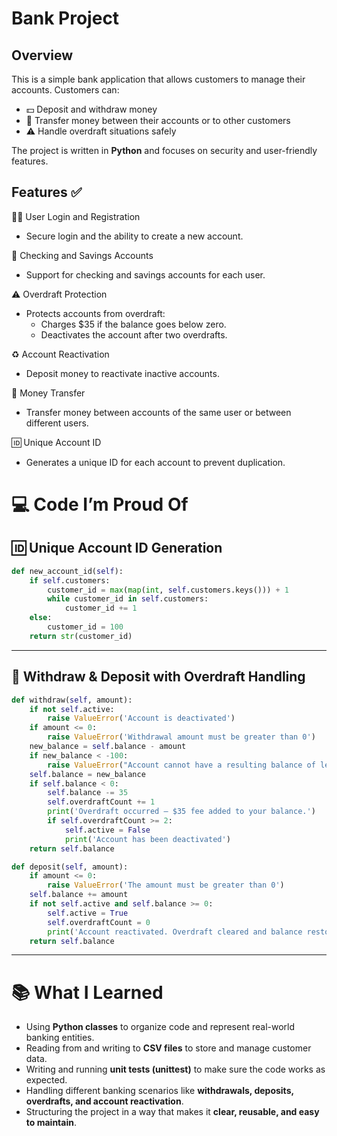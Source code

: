 # Bank Project

## Overview

This is a simple bank application that allows customers to manage their accounts. Customers can:

- 💵 Deposit and withdraw money
- 🔄 Transfer money between their accounts or to other customers
- ⚠️ Handle overdraft situations safely

The project is written in **Python** and focuses on security and user-friendly features.

##
## Features ✅

 🧑‍💻 User Login and Registration
- Secure login and the ability to create a new account.

 🏦 Checking and Savings Accounts
- Support for checking and savings accounts for each user.

 ⚠️ Overdraft Protection
- Protects accounts from overdraft:
  - Charges $35 if the balance goes below zero.
  - Deactivates the account after two overdrafts.

 ♻️ Account Reactivation
- Deposit money to reactivate inactive accounts.

 💸 Money Transfer
- Transfer money between accounts of the same user or between different users.

 🆔 Unique Account ID
- Generates a unique ID for each account to prevent duplication.

##

# 💻 Code I’m Proud Of

## 🆔 Unique Account ID Generation


```python
def new_account_id(self):
    if self.customers:  
        customer_id = max(map(int, self.customers.keys())) + 1
        while customer_id in self.customers:
            customer_id += 1
    else:
        customer_id = 100
    return str(customer_id)
```
---
## 💸 Withdraw & Deposit with Overdraft Handling


```python
def withdraw(self, amount):
    if not self.active:
        raise ValueError('Account is deactivated')
    if amount <= 0:
        raise ValueError('Withdrawal amount must be greater than 0')
    new_balance = self.balance - amount
    if new_balance < -100:
        raise ValueError("Account cannot have a resulting balance of less than -$100.")
    self.balance = new_balance
    if self.balance < 0:
        self.balance -= 35
        self.overdraftCount += 1
        print('Overdraft occurred — $35 fee added to your balance.')
        if self.overdraftCount >= 2:
            self.active = False
            print('Account has been deactivated')
    return self.balance

def deposit(self, amount):
    if amount <= 0:
        raise ValueError('The amount must be greater than 0')
    self.balance += amount
    if not self.active and self.balance >= 0:
        self.active = True
        self.overdraftCount = 0
        print('Account reactivated. Overdraft cleared and balance restored.')
    return self.balance

```
---

# 📚 What I Learned

- Using **Python classes** to organize code and represent real-world banking entities.  
- Reading from and writing to **CSV files** to store and manage customer data.  
- Writing and running **unit tests (unittest)** to make sure the code works as expected.  
- Handling different banking scenarios like **withdrawals, deposits, overdrafts, and account reactivation**.  
- Structuring the project in a way that makes it **clear, reusable, and easy to maintain**.







